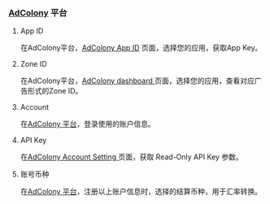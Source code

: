 ###     [AdColony](https://clients.adcolony.com/) 平台
1.  App ID
     
     在AdColony平台，[AdColony App ID](https://clients.adcolony.com/apps) 页面，选择您的应用，获取App Key。

2.  Zone ID

     在AdColony平台，[AdColony dashboard ](https://clients.adcolony.com/apps) 页面，选择您的应用，查看对应广告形式的Zone ID。

3. Account 

    在[AdColony 平台](https://clients.adcolony.com/)，登录使用的账户信息。

4. API Key
 
    在[AdColony Account Setting ](https://clients.adcolony.com/users/edit) 页面，获取 Read-Only  API Key 参数。

5. 账号币种

    在[AdColony 平台](https://clients.adcolony.com/)，注册以上账户信息时，选择的结算币种，用于汇率转换。